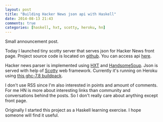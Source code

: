 ```yaml
---
layout: post
title: "Building Hacker News json api with Haskell"
date: 2014-08-13 21:43
comments: true
categories: [haskell, hxt, scotty, heroku, hn]
---
```

Small announcement post.

Today I launched tiny scotty server that serves json for Hacker News front page.
Project source code is located on [github](https://github.com/Gonzih/HNApi).
You can access api [here](http://hn.gonzih.me/).

Hacker news parser is implemented using [HXT](http://hackage.haskell.org/package/hxt-8.5.2)
and [HandsomeSoup](http://egonschiele.github.io/HandsomeSoup/).
Json is served with help of [Scotty](https://github.com/scotty-web/scotty/) web framework.
Currently it's running on Heroku using [this ghc-7.8 buildpack](https://github.com/begriffs/heroku-buildpack-ghc).

I don't use RSS since I'm also interested in points and amount of comments.
For me HN is more about interesting links than community and conversations behind the posts.
So I don't really care about anything except front page.

Originally I started this project as a Haskell learning exercise.
I hope someone will find it useful.
